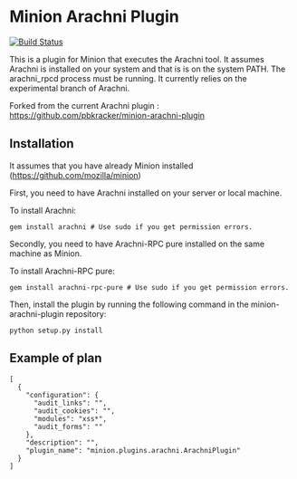 Minion Arachni Plugin
===================

[![Build Status](https://drone.io/github.com/Wawki/minion-arachni-plugin/status.png)](https://drone.io/github.com/Wawki/minion-arachni-plugin/latest)

This is a plugin for Minion that executes the Arachni tool. It assumes Arachni is installed on your system and that is is on the system PATH.  The arachni_rpcd process must be running. It currently relies on the experimental branch of Arachni.

Forked from the current Arachni plugin : https://github.com/pbkracker/minion-arachni-plugin

Installation
------------

It assumes that you have already Minion installed (https://github.com/mozilla/minion)

First, you need to have Arachni installed on your server or local machine.

To install Arachni:

```gem install arachni # Use sudo if you get permission errors.```

Secondly, you need to have Arachni-RPC pure installed on the same machine as Minion.

To install Arachni-RPC pure:

```gem install arachni-rpc-pure # Use sudo if you get permission errors.```

Then, install the plugin by running the following command in the minion-arachni-plugin repository:

```python setup.py install```

Example of plan
---------------

```
[
  {
    "configuration": {
      "audit_links": "",
      "audit_cookies": "",
      "modules": "xss*",
      "audit_forms": ""
    },
    "description": "",
    "plugin_name": "minion.plugins.arachni.ArachniPlugin"
  }
]
```

